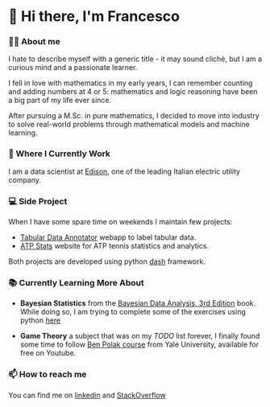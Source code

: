 # 👋 Hi there, I'm Francesco 
  
### 🦸‍♂️ About me

I hate to describe myself with a generic title - it may sound clichè, but I am a curious mind and a passionate learner.

I fell in love with mathematics in my early years, I can remember counting and adding numbers at 4 or 5: mathematics and logic reasoning have been a big part of my life ever since.

After pursuing a M.Sc. in pure mathematics, I decided to move into industry to solve real-world problems through mathematical models and machine learning.

### 💼 Where I Currently Work

I am a data scientist at [Edison](https://www.edison.it/en), one of the leading Italian electric utility company. 

###  💻 Side Project

When I have some spare time on weekends I maintain few projects:
- [Tabular Data Annotator](https://ts-annotator.herokuapp.com/) webapp to label tabular data. 
- [ATP Stats](https://atp-stats.herokuapp.com/) website for ATP tennis statistics and analytics.

Both projects are developed using python [dash](https://plotly.com/dash/) framework.

### 📚 Currently Learning More About

* __Bayesian Statistics__ from the [Bayesian Data Analysis, 3rd Edition](http://www.stat.columbia.edu/~gelman/book/) book. While doing so, I am trying to complete some of the exercises using python [here](https://github.com/FBruzzesi/bda3-exercises)

* __Game Theory__ a subject that was on my _TODO_ list forever, I finally found some time to follow [Ben Polak course](https://www.youtube.com/watch?v=nM3rTU927io&list=PL6EF60E1027E1A10B&index=1&ab_channel=YaleCourses) from Yale University, available for free on Youtube.

### 📫 How to reach me
You can find me on [linkedin](https://www.linkedin.com/in/francesco-bruzzesi/) and [StackOverflow](https://stackoverflow.com/users/12411536/fbruzzesi)
